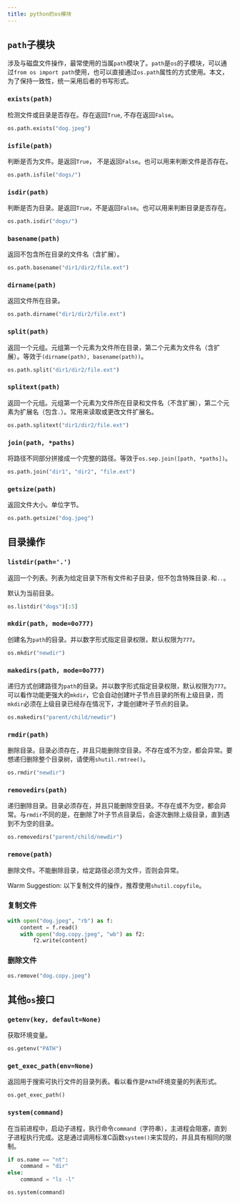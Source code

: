 ```yaml
---
title: python的os模块
---
```


## `path`子模块
涉及与磁盘文件操作，最常使用的当属`path`模块了。`path`是`os`的子模块，可以通过`from os import path`使用，也可以直接通过`os.path`属性的方式使用。本文，为了保持一致性，统一采用后者的书写形式。

### `exists(path)`

检测文件或目录是否存在。存在返回`True`, 不存在返回`False`。

```python
os.path.exists("dog.jpeg")
```

### `isfile(path)`

判断是否为文件。是返回`True`， 不是返回`False`。也可以用来判断文件是否存在。

```python
os.path.isfile("dogs/")
```

### `isdir(path)`

判断是否为目录。是返回`True`，不是返回`False`。也可以用来判断目录是否存在。

```python
os.path.isdir("dogs/")
```

### `basename(path)`

返回不包含所在目录的文件名（含扩展）。

```python
os.path.basename("dir1/dir2/file.ext")
```

### `dirname(path)`

返回文件所在目录。

```python
os.path.dirname("dir1/dir2/file.ext")
```

### `split(path)`

返回一个元组。元组第一个元素为文件所在目录，第二个元素为文件名（含扩展）。等效于`(dirname(path), basename(path))`。

```python
os.path.split("dir1/dir2/file.ext")
```

### `splitext(path)`

返回一个元组。元组第一个元素为文件所在目录和文件名（不含扩展），第二个元素为扩展名（包含`.`）。常用来读取或更改文件扩展名。

```python
os.path.splitext("dir1/dir2/file.ext")
```

### `join(path, *paths)`

将路径不同部分拼接成一个完整的路径。等效于`os.sep.join([path, *paths])`。

```python
os.path.join("dir1", "dir2", "file.ext")
```

### `getsize(path)`

返回文件大小。单位字节。

```python
os.path.getsize("dog.jpeg")
```

## 目录操作

### `listdir(path='.')`

返回一个列表。列表为给定目录下所有文件和子目录，但不包含特殊目录`.`和`..`。

默认为当前目录。

```python
os.listdir("dogs")[:5]
```

### `mkdir(path, mode=0o777)`

创建名为`path`的目录。并以数字形式指定目录权限，默认权限为`777`。

```python
os.mkdir("newdir")
```

### `makedirs(path, mode=0o777)`

递归方式创建路径为`path`的目录。并以数字形式指定目录权限，默认权限为`777`。可以看作功能更强大的`mkdir`，它会自动创建叶子节点目录的所有上级目录，而`mkdir`必须在上级目录已经存在情况下，才能创建叶子节点的目录。

```python
os.makedirs("parent/child/newdir")
```

### `rmdir(path)`

删除目录。目录必须存在，并且只能删除空目录。不存在或不为空，都会异常。要想递归删除整个目录树，请使用`shutil.rmtree()`。

```python
os.rmdir("newdir")
```

### `removedirs(path)`

递归删除目录。目录必须存在，并且只能删除空目录。不存在或不为空，都会异常。与`rmdir`不同的是，在删除了叶子节点目录后，会逐次删除上级目录，直到遇到不为空的目录。

```python
os.removedirs("parent/child/newdir")
```

### `remove(path)`

删除文件。不能删除目录，给定路径必须为文件，否则会异常。

Warm Suggestion: 以下复制文件的操作，推荐使用`shutil.copyfile`。

### 复制文件

```python
with open("dog.jpeg", "rb") as f:
    content = f.read()
    with open("dog.copy.jpeg", "wb") as f2:
        f2.write(content)
```
### 删除文件

```python
os.remove("dog.copy.jpeg")
```

## 其他`os`接口

### `getenv(key, default=None)`

获取环境变量。

```python
os.getenv("PATH")
```

### `get_exec_path(env=None)`

返回用于搜索可执行文件的目录列表。看以看作是`PATH`环境变量的列表形式。

```python
os.get_exec_path()
```

### `system(command)`

在当前进程中，启动子进程，执行命令`command`（字符串），主进程会阻塞，直到子进程执行完成。这是通过调用标准C函数`system()`来实现的，并且具有相同的限制。

```python
if os.name == "nt":
    command = "dir"
else:
    command = "ls -l"

os.system(command)
```